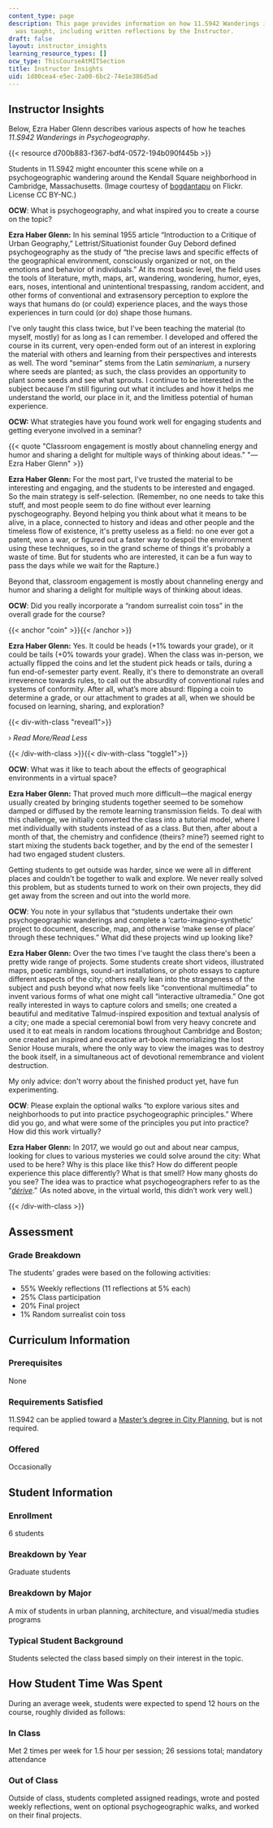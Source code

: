 ```yaml
---
content_type: page
description: This page provides information on how 11.S942 Wanderings in Psychogeography
  was taught, including written reflections by the Instructor.
draft: false
layout: instructor_insights
learning_resource_types: []
ocw_type: ThisCourseAtMITSection
title: Instructor Insights
uid: 1d80cea4-e5ec-2a00-6bc2-74e1e386d5ad
---
```

## Instructor Insights

Below, Ezra Haber Glenn describes various aspects of how he teaches _11.S942 Wanderings in Psychogeography_.

{{< resource d700b883-f367-bdf4-0572-194b090f445b >}}

Students in 11.S942 might encounter this scene while on a psychogeographic wandering around the Kendall Square neighborhood in Cambridge, Massachusetts. (Image courtesy of [bogdantapu](https://flickr.com/photos/bogdantapu/42473485940/in/photolist-27HeHBJ-6eroj-bqmQqs-eN2V7E-owQn4-5AbtS4-bqmQrj-DTNTL6-6kTuH7-7TDtp4-5AfLpm-DEFbFE-4dtsLe-4vZeKA-DmwgVb-D2YKtd-e8vpf1-MYxPtT-6f66He-eFn3Z-7WnCN3-6kTumQ-DkiBvz-DmzTRo-2emCiGf-DGQtDg-NkCw5y-6kTmNd-owQ6N-54aFJy-rdAHq8-5AfLpE-6kPdVK-2emCih7-5AfLpY-rYoMkG-4YzVyY-DrFopL-CRinwp-DPdzZJ-6kPbWP-Mpk3aw-6kTkCy-6kPj2H-AQSr6g-6kPmB8-6kPkQB-6g3dkV-6kTr57-6kPjS6) on Flickr. License CC BY-NC.)

**OCW**: What is psychogeography, and what inspired you to create a course on the topic?

**Ezra Haber Glenn:** In his seminal 1955 article “Introduction to a Critique of Urban Geography,” Lettrist/Situationist founder Guy Debord defined psychogeography as the study of “the precise laws and specific effects of the geographical environment, consciously organized or not, on the emotions and behavior of individuals.” At its most basic level, the field uses the tools of literature, myth, maps, art, wandering, wondering, humor, eyes, ears, noses, intentional and unintentional trespassing, random accident, and other forms of conventional and extrasensory perception to explore the ways that humans do (or could) experience places, and the ways those experiences in turn could (or do) shape those humans.

I've only taught this class twice, but I've been teaching the material (to myself, mostly) for as long as I can remember. I developed and offered the course in its current, very open-ended form out of an interest in exploring the material with others and learning from their perspectives and interests as well. The word “seminar” stems from the Latin _seminarium_, a nursery where seeds are planted; as such, the class provides an opportunity to plant some seeds and see what sprouts. I continue to be interested in the subject because I’m still figuring out what it includes and how it helps me understand the world, our place in it, and the limitless potential of human experience.

**OCW:** What strategies have you found work well for engaging students and getting everyone involved in a seminar?

{{< quote "Classroom engagement is mostly about channeling energy and humor and sharing a delight for multiple ways of thinking about ideas." "— Ezra Haber Glenn" >}}

**Ezra Haber Glenn:** For the most part, I've trusted the material to be interesting and engaging, and the students to be interested and engaged. So the main strategy is self-selection. (Remember, no one needs to take this stuff, and most people seem to do fine without ever learning pyschogeography. Beyond helping you think about what it means to be alive, in a place, connected to history and ideas and other people and the timeless flow of existence, it's pretty useless as a field: no one ever got a patent, won a war, or figured out a faster way to despoil the environment using these techniques, so in the grand scheme of things it's probably a waste of time. But for students who are interested, it can be a fun way to pass the days while we wait for the Rapture.)

Beyond that, classroom engagement is mostly about channeling energy and humor and sharing a delight for multiple ways of thinking about ideas.

**OCW**: Did you really incorporate a “random surrealist coin toss” in the overall grade for the course?

{{< anchor "coin" >}}{{< /anchor >}}

**Ezra Haber Glenn:** Yes. It could be heads (+1% towards your grade), or it could be tails (+0% towards your grade). When the class was in-person, we actually flipped the coins and let the student pick heads or tails, during a fun end-of-semester party event. Really, it's there to demonstrate an overall irreverence towards rules, to call out the absurdity of conventional rules and systems of conformity. After all, what’s more absurd: flipping a coin to determine a grade, or our attachment to grades at all, when we should be focused on learning, sharing, and exploration?

{{< div-with-class "reveal1">}}

› _Read More/Read Less_

{{< /div-with-class >}}{{< div-with-class "toggle1">}}

**OCW**: What was it like to teach about the effects of geographical environments in a virtual space?

**Ezra Haber Glenn:** That proved much more difficult—the magical energy usually created by bringing students together seemed to be somehow damped or diffused by the remote learning transmission fields. To deal with this challenge, we initially converted the class into a tutorial model, where I met individually with students instead of as a class. But then, after about a month of that, the chemistry and confidence (theirs? mine?) seemed right to start mixing the students back together, and by the end of the semester I had two engaged student clusters.

Getting students to get outside was harder, since we were all in different places and couldn't be together to walk and explore. We never really solved this problem, but as students turned to work on their own projects, they did get away from the screen and out into the world more.

**OCW**: You note in your syllabus that “students undertake their own psychogeographic wanderings and complete a ‘carto-imagino-synthetic’ project to document, describe, map, and otherwise ‘make sense of place’ through these techniques.” What did these projects wind up looking like?

**Ezra Haber Glenn:** Over the two times I've taught the class there's been a pretty wide range of projects. Some students create short videos, illustrated maps, poetic ramblings, sound-art installations, or photo essays to capture different aspects of the city; others really lean into the strangeness of the subject and push beyond what now feels like “conventional multimedia” to invent various forms of what one might call “interactive ultramedia.” One got really interested in ways to capture colors and smells; one created a beautiful and meditative Talmud-inspired exposition and textual analysis of a city; one made a special ceremonial bowl from very heavy concrete and used it to eat meals in random locations throughout Cambridge and Boston; one created an inspired and evocative art-book memorializing the lost Senior House murals, where the only way to view the images was to destroy the book itself, in a simultaneous act of devotional remembrance and violent destruction.

My only advice: don't worry about the finished product yet, have fun experimenting.

**OCW**: Please explain the optional walks “to explore various sites and neighborhoods to put into practice psychogeographic principles.” Where did you go, and what were some of the principles you put into practice? How did this work virtually?

**Ezra Haber Glenn:** In 2017, we would go out and about near campus, looking for clues to various mysteries we could solve around the city: What used to be here? Why is this place like this? How do different people experience this place differently? What is that smell? How many ghosts do you see? The idea was to practice what psychogeographers refer to as the “[_dérive_](http://www.bopsecrets.org/SI/2.derive.htm).” (As noted above, in the virtual world, this didn’t work very well.)

{{< /div-with-class >}}

## Assessment

### Grade Breakdown

The students' grades were based on the following activities:

- 55% Weekly reflections (11 reflections at 5% each)
- 25% Class participation
- 20% Final project
- 1% Random surrealist coin toss

## Curriculum Information

### Prerequisites

None

### Requirements Satisfied

11.S942 can be applied toward a [Master’s degree in City Planning](https://dusp.mit.edu/degrees/masters), but is not required.

### Offered

Occasionally

## Student Information

### Enrollment

6 students

### Breakdown by Year

Graduate students

### Breakdown by Major

A mix of students in urban planning, architecture, and visual/media studies programs

### Typical Student Background

Students selected the class based simply on their interest in the topic.

## How Student Time Was Spent

During an average week, students were expected to spend 12 hours on the course, roughly divided as follows:

### In Class

Met 2 times per week for 1.5 hour per session; 26 sessions total; mandatory attendance

### Out of Class

Outside of class, students completed assigned readings, wrote and posted weekly reflections, went on optional psychogeographic walks, and worked on their final projects.